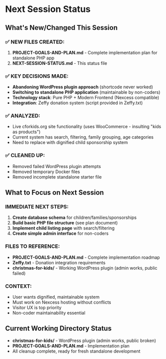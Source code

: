 # Next Session Status

## What's New/Changed This Session

### ✅ **NEW FILES CREATED:**
1. **PROJECT-GOALS-AND-PLAN.md** - Complete implementation plan for standalone PHP app
2. **NEXT-SESSION-STATUS.md** - This status file

### ✅ **KEY DECISIONS MADE:**
- **Abandoning WordPress plugin approach** (shortcode never worked)
- **Switching to standalone PHP application** (maintainable by non-coders)
- **Technology stack**: Pure PHP + Modern Frontend (Nexcess compatible)
- **Integration**: Zeffy donation system (script provided in Zeffy.txt)

### ✅ **ANALYZED:**
- Live cforkids.org site functionality (uses WooCommerce - insulting "kids as products")
- Current system has search, filtering, family grouping, age categories
- Need to replace with dignified child sponsorship system

### ✅ **CLEANED UP:**
- Removed failed WordPress plugin attempts
- Removed temporary Docker files
- Removed incomplete standalone starter file

## What to Focus on Next Session

### **IMMEDIATE NEXT STEPS:**
1. **Create database schema** for children/families/sponsorships
2. **Build basic PHP file structure** (see plan document)  
3. **Implement child listing page** with search/filtering
4. **Create simple admin interface** for non-coders

### **FILES TO REFERENCE:**
- **PROJECT-GOALS-AND-PLAN.md** - Complete implementation roadmap
- **Zeffy.txt** - Donation integration requirements
- **christmas-for-kids/** - Working WordPress plugin (admin works, public failed)

### **CONTEXT:**
- User wants dignified, maintainable system
- Must work on Nexcess hosting without conflicts
- Visitor UX is top priority
- Non-coder maintainability essential

## Current Working Directory Status
- **christmas-for-kids/** - WordPress plugin (admin works, public broken)
- **PROJECT-GOALS-AND-PLAN.md** - Implementation plan
- All cleanup complete, ready for fresh standalone development